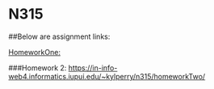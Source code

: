 # N315

##Below are assignment links:

[HomeworkOne:](https://in-info-web4.informatics.iupui.edu/~kylperry/n315/homeworkOne/)

###Homework 2:
https://in-info-web4.informatics.iupui.edu/~kylperry/n315/homeworkTwo/
